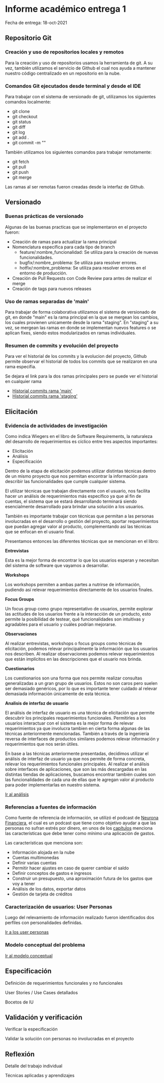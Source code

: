 # Informe académico entrega 1
Fecha de entrega: 18-oct-2021

## Repositorio Git

### Creación y uso de repositorios locales y remotos

Para la creación y uso de repositorios usamos la herramienta de git. A su vez, también utilizamos el servicio de Github el cual nos ayuda a mantener nuestro código centralizado en un repositorio en la nube.

### Comandos Git ejecutados desde terminal y desde el IDE

Para trabajar con el sistema de versionado de git, utilizamos los siguientes comandos localmente:
- git clone
- git checkout
- git status
- git diff
- git log
- git add .
- git commit -m ""

También utilizamos los siguientes comandos para trabajar remotamente:
- git fetch
- git pull
- git push
- git merge

Las ramas al ser remotas fueron creadas desde la interfaz de Github.

## Versionado

### Buenas prácticas de versionado

Algunas de las buenas practicas que se implementaron en el proyecto fueron:

- Creación de ramas para actualizar la rama principal
- Nomenclatura específica para cada tipo de branch
    - feature/:nombre_funcionalidad: Se utiliza para la creación de nuevas funcionalidades.
    - bugfix/:nombre_problema: Se utiliza para resolver errores.
    - hotfix/:nombre_problema: Se utiliza para resolver errores en el entorno de producción.
- Creación de Pull Requests con Code Review para antes de realizar el merge
- Creación de tags para nuevos releases

### Uso de ramas separadas de 'main'

Para trabajar de forma colaborativa utilizamos el sistema de versionado de git, en donde "main" es la rama principal en la que se mergean los cambios, los cuales provienen unicamente desde la rama "staging".
En "staging" a su vez, se mergean las ramas en donde se implementan nuevos features o se aplican fixes, siendo estos modularizados en ramas individuales.

### Resumen de commits y evolución del proyecto

Para ver el historial de los commits y la evolucion del proyecto, Github permite observar el historial de todos los commits que se realizaron en una rama especifia.

Se dejara el link para la dos ramas principales pero se puede ver el historial en cualquier rama

- [Historial commits rama 'main'](https://github.com/ORT-FIS-202108/proyecto-grupo-2-mayer-tosar/commits/main)
- [Historial commits rama 'staging'](https://github.com/ORT-FIS-202108/proyecto-grupo-2-mayer-tosar/commits/staging)
  
## Elicitación

### Evidencia de actividades de investigación

Como indica Wiegers en el libro de Software Requirements, la naturaleza del desarrollo de requerimientos es cíclico entre tres aspectos importantes:

- Elicitación
- Análisis
- Especificación

Dentro de la etapa de elicitación podemos utilizar distintas técnicas dentro de un mismo proyecto que nos permitan encontrar la información para describir las funcionalidades que cumple cualquier sistema.

El utilizar técnicas que trabajan directamente con el usuario, nos facilita hacer un análisis de requerimientos más específico ya que al fin de cuentas, el sistema que se estará desarrollando terminará siendo esencialmente desarrollado para brindar una solución a los usuarios.

También es importante trabajar con técnicas que permitan a las personas involucradas en el desarrollo o gestión del proyecto, aportar requerimientos que puedan agregar valor al producto, complementando así las técnicas que se enfocan en el usuario final.

Presentamos entonces las diferentes técnicas que se mencionan en el libro:

__Entrevistas__

Esta es la mejor forma de encontrar lo que los usuarios esperan y necesitan del sistema de software que vayamos a desarrollar.

__Workshops__

Los workshops permiten a ambas partes a nutrirse de información, pudiendo así relevar requerimientos directamente de los usuarios finales.

__Focus Groups__

Un focus group como grupo representativo de usuarios, permite explorar las actitudes de los usuarios frente a la interacción de un producto, esto permite la posibilidad de testear, qué funcionalidades son intuitivas y agradables para el usuario y cuáles podrían mejorarse.

__Observaciones__

Al realizar entrevistas, workshops o focus groups como técnicas de elicitación, podemos relevar principalmente la información que los usuarios nos describen. Al realizar observaciones podemos relevar requerimientos que están implícitos en las descripciones que el usuario nos brinda.

__Cuestionarios__

Los cuestionarios son una forma que nos permite realizar consultas generalizadas a un gran grupo de usuarios. Estos no son caros pero suelen ser demasiado genéricos, por lo que es importante tener cuidado al relevar demasiada información únicamente de esta técnica.

__Analisis de interfaz de usuario__

El análisis de interfaz de usuario es una técnica de elicitación que permite descubrir los principales requerimientos funcionales. Permitirles a los usuarios interactuar con el sistema es la mejor forma de relevar requerimientos ya que involucra tambien en cierta forma algunas de las técnicas anteriormente mencionadas.
También a través de la ingeniería reversa de interfaces de productos similares podemos relevar información y requerimientos que nos serán útiles.

En base a las técnicas anteriormente presentadas, decidimos utilizar el análisis de interfaz de usuario ya que nos permite de forma concreta, relevar los requerimientos funcionales principales.
Al realizar el análisis sobre interfaces de aplicaciones, que son las más descargadas en las distintas tiendas de aplicaciones, buscamos encontrar también cuales son las funcionalidades de cada una de ellas que le agregan valor al producto para poder implementarlas en nuestro sistema.

[Ir al análisis](./investigacion/README.md)

### Referencias a fuentes de información

Como fuente de referencia de información, se utilizó el podcast de [Neurona Financiera](https://neuronafinanciera.com/), el cual es un podcast que tiene como objetivo ayudar a que las personas no sufran estrés por dinero, en unos de los [capítulos](https://neuronafinanciera.com/169/) menciona las características que debe tener como mínimo una aplicación de gastos.

Las características que menciona son:
- Información alojada en la nube
- Cuentas multimonedas
- Definir varias cuentas
- Permitir hacer ajustes en caso de querer cambiar el saldo
- Definir conceptos de gastos e ingresos
- Construir un presupuesto, una aproximación futura de los gastos que voy a tener
- Análisis de los datos, exportar datos
- Gestión de tarjeta de créditos

### Caracterización de usuarios: User Personas

Luego del relevamiento de información realizado fueron identificados dos perfiles con personalidades definidas.

[Ir a los user personas](./userpersonas/README.md)

### Modelo conceptual del problema

[Ir al modelo conceptual](./modeloconceptual/README.md)

## Especificación

Definición de requerimientos funcionales y no funcionales

User Stories / Use Cases detallados

Bocetos de IU

## Validación y verificación

Verificar la especificación

Validar la solución con personas no involucradas en el proyecto

## Reflexión

Detalle del trabajo individual

Técnicas aplicadas y aprendizajes